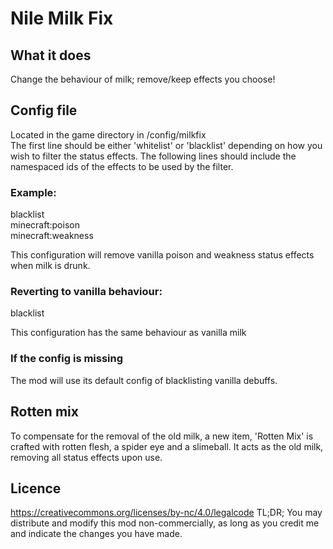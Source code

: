 # Nile Milk Fix

## What it does

Change the behaviour of milk; remove/keep effects you choose!

## Config file
Located in the game directory in /config/milkfix  
The first line should be either 'whitelist' or 'blacklist' depending on how you wish to filter the status effects. The following lines should include the namespaced ids of the effects to be used by the filter.

### Example:
blacklist  
minecraft:poison  
minecraft:weakness  

This configuration will remove vanilla poison and weakness status effects when milk is drunk.

### Reverting to vanilla behaviour:
blacklist

This configuration has the same behaviour as vanilla milk

### If the config is missing
The mod will use its default config of blacklisting vanilla debuffs.

## Rotten mix
To compensate for the removal of the old milk, a new item, 'Rotten Mix' is crafted with rotten flesh, a spider eye and a slimeball. It acts as the old milk, removing all status effects upon use.

## Licence
https://creativecommons.org/licenses/by-nc/4.0/legalcode
TL;DR; You may distribute and modify this mod non-commercially, as long as you credit me and indicate the changes you have made.
